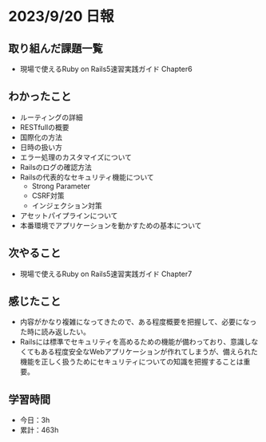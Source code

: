 # 2023/9/20 日報
## 取り組んだ課題一覧
- 現場で使えるRuby on Rails5速習実践ガイド Chapter6

## わかったこと
- ルーティングの詳細
- RESTfullの概要
- 国際化の方法
- 日時の扱い方
- エラー処理のカスタマイズについて
- Railsのログの確認方法
- Railsの代表的なセキュリティ機能について
  - Strong Parameter
  - CSRF対策
  - インジェクション対策
- アセットパイプラインについて
- 本番環境でアプリケーションを動かすための基本について

## 次やること
- 現場で使えるRuby on Rails5速習実践ガイド Chapter7

## 感じたこと
- 内容がかなり複雑になってきたので、ある程度概要を把握して、必要になった時に読み返したい。
- Railsには標準でセキュリティを高めるための機能が備わっており、意識しなくてもある程度安全なWebアプリケーションが作れてしまうが、備えられた機能を正しく扱うためにセキュリティについての知識を把握することは重要。

## 学習時間
- 今日：3h
- 累計：463h

